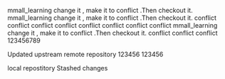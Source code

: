 mmall_learning   change it , make it to conflict .Then checkout it.  
mmall_learning   change it , make it to conflict .Then checkout it. conflict conflict conflict 
conflict 
conflict 
conflict 
conflict 
conflict 
mmall_learning   change it , make it to conflict .Then checkout it. conflict conflict conflict 123456789

Updated upstream
remote  repository
123456
123456

local repostitory
Stashed changes

